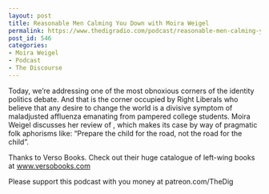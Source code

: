```yaml
---
layout: post
title: Reasonable Men Calming You Down with Moira Weigel
permalink: https://www.thedigradio.com/podcast/reasonable-men-calming-you-down-with-moira-weigel/index.html
post_id: 546
categories: 
- Moira Weigel
- Podcast
- The Discourse
---
```


Today, we’re addressing one of the most obnoxious corners of the identity politics debate. And that is the corner occupied by Right Liberals who believe that any desire to change the world is a divisive symptom of maladjusted affluenza emanating from pampered college students. Moira Weigel discusses her 
 review of 
, which makes its case by way of pragmatic folk aphorisms like: “Prepare the child for the road, not the road for the child”.

Thanks to Verso Books. Check out their huge catalogue of left-wing books at www.versobooks.com

Please support this podcast with you money at patreon.com/TheDig